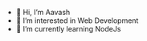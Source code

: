 - 👋 Hi, I’m Aavash
- 👀 I’m interested in Web Development
- 🌱 I’m currently learning NodeJs

<!---
aavashDhimal/aavashDhimal is a ✨ special ✨ repository because its `README.md` (this file) appears on your GitHub profile.
You can click the Preview link to take a look at your changes.
--->
